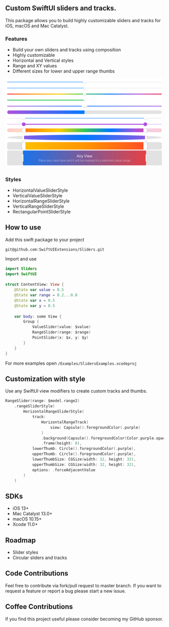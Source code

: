 ## Custom SwiftUI sliders and tracks.
This package allows you to build highly customizable sliders and tracks for iOS, macOS and Mac Catalyst. 

### Features
- Build your own sliders and tracks using composition
- Highly customizable
- Horizontal and Vertical styles
- Range and XY values
- Different sizes for lower and upper range thumbs

<center>
<img src="Resources/sliders.png"/>
</center>

### Styles
- HorizontalValueSliderStyle
- VerticalValueSliderStyle
- HorizontalRangeSliderStyle
- VerticalRangeSliderStyle
- RectangularPointSliderStyle

## How to use

Add this swift package to your project
```
git@github.com:SwiftUIExtensions/Sliders.git
```

Import and use

```swift
import Sliders
import SwiftUI

struct ContentView: View {
    @State var value = 0.5
    @State var range = 0.2...0.8
    @State var x = 0.5
    @State var y = 0.5
    
    var body: some View {
        Group {
            ValueSlider(value: $value)
            RangeSlider(range: $range)
            PointSlider(x: $x, y: $y)
        }
    }
}
```
For more examples open `/Examples/SlidersExamples.xcodeproj`

## Customization with style
Use any SwiftUI view modifiers to create custom tracks and thumbs.

```swift
RangeSlider(range: $model.range2)
    .rangeSliderStyle(
        HorizontalRangeSliderStyle(
            track:
                HorizontalRangeTrack(
                    view: Capsule().foregroundColor(.purple)
                )
                .background(Capsule().foregroundColor(Color.purple.opacity(0.25)))
                .frame(height: 8),
            lowerThumb: Circle().foregroundColor(.purple),
            upperThumb: Circle().foregroundColor(.purple),
            lowerThumbSize: CGSize(width: 32, height: 32),
            upperThumbSize: CGSize(width: 32, height: 32),
            options: .forceAdjacentValue
        )
    )
```

## SDKs
- iOS 13+
- Mac Catalyst 13.0+
- macOS 10.15+
- Xcode 11.0+

## Roadmap
- Slider styles
- Circular sliders and tracks

## Code Contributions
Feel free to contribute via fork/pull request to master branch. If you want to request a feature or report a bug please start a new issue.

## Coffee Contributions
If you find this project useful please consider becoming my GitHub sponsor.
